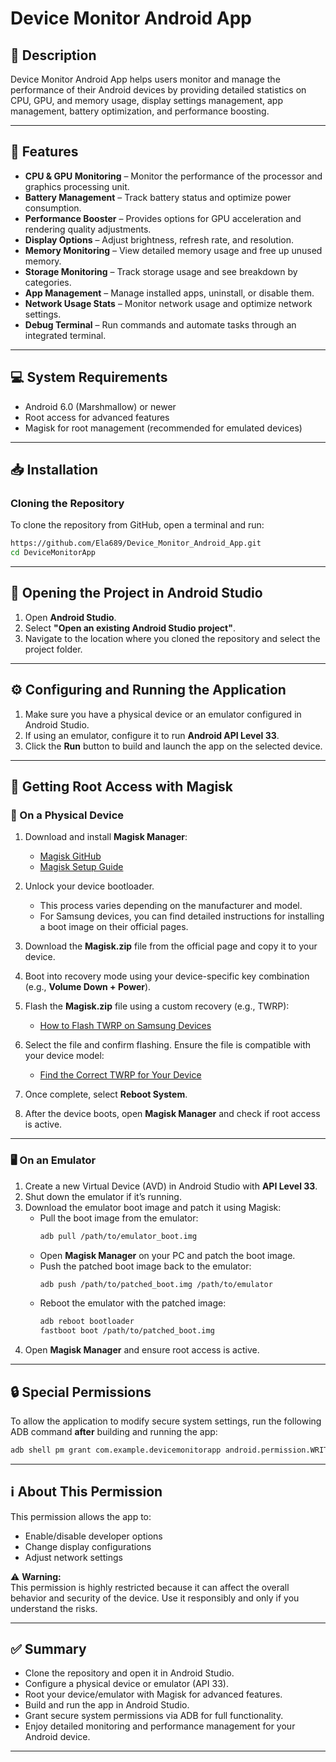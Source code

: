 # Device Monitor Android App

## 📌 Description
Device Monitor Android App helps users monitor and manage the performance of their Android devices by providing detailed statistics on CPU, GPU, and memory usage, display settings management, app management, battery optimization, and performance boosting.

---

## 🚀 Features
- **CPU & GPU Monitoring** – Monitor the performance of the processor and graphics processing unit.
- **Battery Management** – Track battery status and optimize power consumption.
- **Performance Booster** – Provides options for GPU acceleration and rendering quality adjustments.
- **Display Options** – Adjust brightness, refresh rate, and resolution.
- **Memory Monitoring** – View detailed memory usage and free up unused memory.
- **Storage Monitoring** – Track storage usage and see breakdown by categories.
- **App Management** – Manage installed apps, uninstall, or disable them.
- **Network Usage Stats** – Monitor network usage and optimize network settings.
- **Debug Terminal** – Run commands and automate tasks through an integrated terminal.

---

## 💻 System Requirements
- Android 6.0 (Marshmallow) or newer  
- Root access for advanced features  
- Magisk for root management (recommended for emulated devices)  

---

## 📥 Installation

### Cloning the Repository
To clone the repository from GitHub, open a terminal and run:

```bash
https://github.com/Ela689/Device_Monitor_Android_App.git
cd DeviceMonitorApp
```
---

## 📂 Opening the Project in Android Studio
1. Open **Android Studio**.  
2. Select **"Open an existing Android Studio project"**.  
3. Navigate to the location where you cloned the repository and select the project folder.  

---

## ⚙ Configuring and Running the Application
1. Make sure you have a physical device or an emulator configured in Android Studio.  
2. If using an emulator, configure it to run **Android API Level 33**.  
3. Click the **Run** button to build and launch the app on the selected device.  

---

## 🔑 Getting Root Access with Magisk

### 📱 On a Physical Device
1. Download and install **Magisk Manager**:  
   - [Magisk GitHub](https://github.com/topjohnwu/Magisk)  
   - [Magisk Setup Guide](https://medium.com/@sarang6489/rooting-android-device-magisk-72e05793a1fb)  

2. Unlock your device bootloader.  
   - This process varies depending on the manufacturer and model.  
   - For Samsung devices, you can find detailed instructions for installing a boot image on their official pages.  

3. Download the **Magisk.zip** file from the official page and copy it to your device.  

4. Boot into recovery mode using your device-specific key combination (e.g., **Volume Down + Power**).  

5. Flash the **Magisk.zip** file using a custom recovery (e.g., TWRP):  
   - [How to Flash TWRP on Samsung Devices](https://support.mobiledit.com/portal/en/kb/articles/how-to-flash-twrp-on-samsung-devices)  

6. Select the file and confirm flashing. Ensure the file is compatible with your device model:  
   - [Find the Correct TWRP for Your Device](https://twrp.me/Devices/#google_vignette)  

7. Once complete, select **Reboot System**.  

8. After the device boots, open **Magisk Manager** and check if root access is active.  

---

### 🖥 On an Emulator
1. Create a new Virtual Device (AVD) in Android Studio with **API Level 33**.  
2. Shut down the emulator if it’s running.  
3. Download the emulator boot image and patch it using Magisk:  
   - Pull the boot image from the emulator:  
     ```bash
     adb pull /path/to/emulator_boot.img
     ```
   - Open **Magisk Manager** on your PC and patch the boot image.  
   - Push the patched boot image back to the emulator:  
     ```bash
     adb push /path/to/patched_boot.img /path/to/emulator
     ```
   - Reboot the emulator with the patched image:  
     ```bash
     adb reboot bootloader
     fastboot boot /path/to/patched_boot.img
     ```
4. Open **Magisk Manager** and ensure root access is active.  

---

## 🔒 Special Permissions
To allow the application to modify secure system settings, run the following ADB command **after** building and running the app:
```bash
adb shell pm grant com.example.devicemonitorapp android.permission.WRITE_SECURE_SETTINGS
```
---
## ℹ About This Permission
This permission allows the app to:  
- Enable/disable developer options  
- Change display configurations  
- Adjust network settings  

⚠ **Warning:**  
This permission is highly restricted because it can affect the overall behavior and security of the device. Use it responsibly and only if you understand the risks.  

---

## ✅ Summary
- Clone the repository and open it in Android Studio.  
- Configure a physical device or emulator (API 33).  
- Root your device/emulator with Magisk for advanced features.  
- Build and run the app in Android Studio.  
- Grant secure system permissions via ADB for full functionality.  
- Enjoy detailed monitoring and performance management for your Android device.  

---
